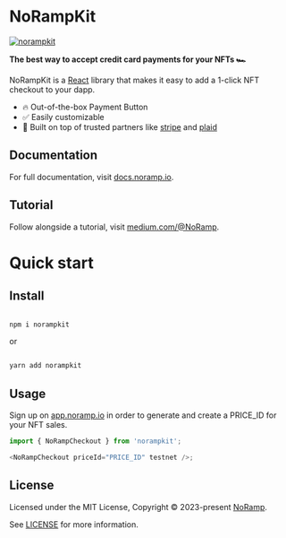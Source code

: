 # NoRampKit

<a href="https://noramp.io">
<img alt="norampkit" src="https://imgur.com/JoTYgcJ.png" />
</a>

**The best way to accept credit card payments for your NFTs 🏎️**

NoRampKit is a [React](https://reactjs.org/) library that makes it easy to add a 1-click NFT checkout to your dapp.

- 🔥 Out-of-the-box Payment Button
- ✅ Easily customizable
- 🦄 Built on top of trusted partners like [stripe](https://stripe.com/connect) and [plaid](https://plaid.com)

## Documentation

For full documentation, visit [docs.noramp.io](https://docs.noramp.io).

## Tutorial

Follow alongside a tutorial, visit [medium.com/@NoRamp](https://medium.com/@NoRamp/introducing-norampkit-the-npm-package-for-nft-credit-card-checkout-c296cb3a486b).

# Quick start

## Install

```bash

npm i norampkit

```

or

```bash

yarn add norampkit

```

## Usage

Sign up on [app.noramp.io](https://app.noramp.io) in order to generate and create a PRICE_ID for your NFT sales.

```javascript
import { NoRampCheckout } from 'norampkit';

<NoRampCheckout priceId="PRICE_ID" testnet />;
```

## License

Licensed under the MIT License, Copyright © 2023-present [NoRamp](https://noramp.io).

See [LICENSE](./LICENSE) for more information.
